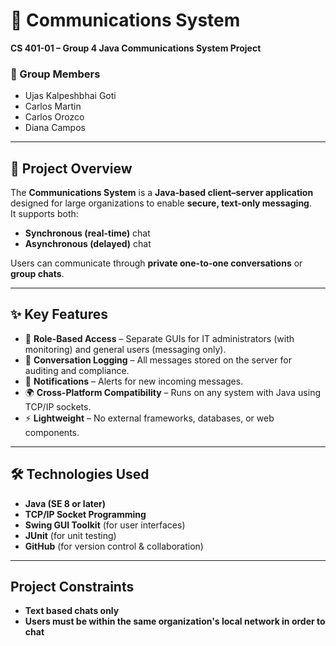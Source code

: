 # 📡 Communications System  
**CS 401-01 – Group 4 Java Communications System Project**  

### 👥 Group Members  
- Ujas Kalpeshbhai Goti  
- Carlos Martin  
- Carlos Orozco  
- Diana Campos  

---

## 📖 Project Overview  
The **Communications System** is a **Java-based client–server application** designed for large organizations to enable **secure, text-only messaging**.  
It supports both:  
- **Synchronous (real-time)** chat  
- **Asynchronous (delayed)** chat  

Users can communicate through **private one-to-one conversations** or **group chats**.  

---

## ✨ Key Features  
- 🔑 **Role-Based Access** – Separate GUIs for IT administrators (with monitoring) and general users (messaging only).  
- 📝 **Conversation Logging** – All messages stored on the server for auditing and compliance.  
- 🔔 **Notifications** – Alerts for new incoming messages.  
- 🌍 **Cross-Platform Compatibility** – Runs on any system with Java using TCP/IP sockets.  
- ⚡ **Lightweight** – No external frameworks, databases, or web components.  

---

## 🛠 Technologies Used  
- **Java (SE 8 or later)**  
- **TCP/IP Socket Programming**  
- **Swing GUI Toolkit** (for user interfaces)  
- **JUnit** (for unit testing)  
- **GitHub** (for version control & collaboration)  

---

## Project Constraints
- **Text based chats only**
- **Users must be within the same organization's local network in order to chat**
